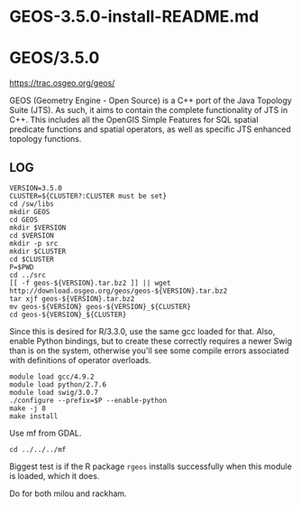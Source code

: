 # GEOS-3.5.0-install-README.md

GEOS/3.5.0
==========

<https://trac.osgeo.org/geos/>

GEOS (Geometry Engine - Open Source) is a C++ port of the Java Topology Suite
(JTS). As such, it aims to contain the complete functionality of JTS in C++.
This includes all the OpenGIS Simple Features for SQL spatial predicate
functions and spatial operators, as well as specific JTS enhanced topology
functions.


LOG
---

    VERSION=3.5.0
    CLUSTER=${CLUSTER?:CLUSTER must be set}
    cd /sw/libs
    mkdir GEOS
    cd GEOS
    mkdir $VERSION
    cd $VERSION
    mkdir -p src
    mkdir $CLUSTER
    cd $CLUSTER
    P=$PWD
    cd ../src
    [[ -f geos-${VERSION}.tar.bz2 ]] || wget http://download.osgeo.org/geos/geos-${VERSION}.tar.bz2
    tar xjf geos-${VERSION}.tar.bz2 
    mv geos-${VERSION} geos-${VERSION}_${CLUSTER}
    cd geos-${VERSION}_${CLUSTER}

Since this is desired for R/3.3.0, use the same gcc loaded for that.  Also,
enable Python bindings, but to create these correctly requires a newer Swig
than is on the system, otherwise you'll see some compile errors associated with
definitions of operator overloads.

    module load gcc/4.9.2
    module load python/2.7.6
    module load swig/3.0.7
    ./configure --prefix=$P --enable-python
    make -j 8
    make install


Use mf from GDAL.

    cd ../../../mf

Biggest test is if the R package `rgeos` installs successfully when this module
is loaded, which it does.

Do for both milou and rackham.
